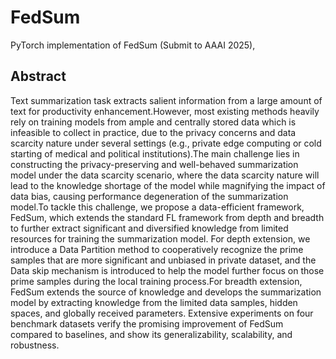# FedSum
PyTorch implementation of FedSum (Submit to AAAI 2025),

## Abstract
Text summarization task extracts salient information from a large amount of text for productivity enhancement.However, most existing methods heavily rely on training models from ample and centrally stored data which is infeasible to collect in practice, due to the privacy concerns and data scarcity nature under several settings (e.g., private edge computing or cold starting of medical and political institutions).The main challenge lies in constructing the privacy-preserving and well-behaved summarization model under the data scarcity scenario, where the data scarcity nature will lead to the knowledge shortage of the model while magnifying the impact of data bias, causing performance degeneration of the summarization model.To tackle this challenge, we propose a data-efficient framework, FedSum, which extends the standard FL framework from depth and breadth to further extract significant and diversified knowledge from limited resources for training the summarization model.
For depth extension, we introduce a Data Partition method to cooperatively recognize the prime samples that are more significant and unbiased in private dataset, and the Data skip mechanism is introduced to help the model further focus on those prime samples during the local training process.For breadth extension, FedSum extends the source of knowledge and develops the summarization model by extracting knowledge from the limited data samples, hidden spaces, and globally received parameters.
Extensive experiments on four benchmark datasets verify the promising improvement of FedSum compared to baselines, and show its generalizability, scalability, and robustness.
